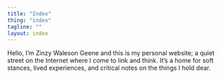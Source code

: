 ```yaml
---
title: "Index"
thing: "index"
tagline: ""
layout: index
---
```

Hello, I’m Zinzy Waleson Geene and this is my personal website; a quiet street on the Internet where I come to link and think. It’s a home for soft stances, lived experiences, and critical notes on the things I hold dear.